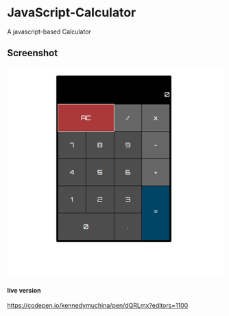# JavaScript-Calculator
A javascript-based Calculator

## Screenshot
![picture](jscalc2.png)

#### live version
https://codepen.io/kennedymuchina/pen/dQRLmx?editors=1100
